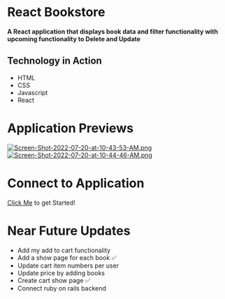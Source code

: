 # React Bookstore

**A React application that displays book data and filter functionality with upcoming functionality to Delete and Update**

## Technology in Action
- HTML
- CSS
- Javascript
- React

# Application Previews
[![Screen-Shot-2022-07-20-at-10-43-53-AM.png](https://i.postimg.cc/FHTH9nwM/Screen-Shot-2022-07-20-at-10-43-53-AM.png)](https://postimg.cc/yDSHjn1j)
[![Screen-Shot-2022-07-20-at-10-44-46-AM.png](https://i.postimg.cc/MHqCfzQd/Screen-Shot-2022-07-20-at-10-44-46-AM.png)](https://postimg.cc/vg2qpFXV)

# Connect to Application
[Click Me](https://morebooks-react.netlify.app/) to get Started!

# Near Future Updates
- Add my add to cart functionality
- Add a show page for each book ✅
- Update cart item numbers per user
- Update price by adding books
- Create cart show page ✅
- Connect ruby on rails backend
